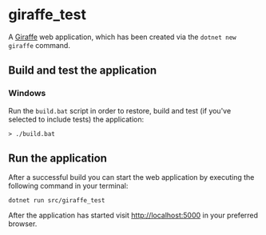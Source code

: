 # giraffe_test

A [Giraffe](https://github.com/giraffe-fsharp/Giraffe) web application, which has been created via the `dotnet new giraffe` command.

## Build and test the application

### Windows

Run the `build.bat` script in order to restore, build and test (if you've selected to include tests) the application:

```
> ./build.bat
```

## Run the application

After a successful build you can start the web application by executing the following command in your terminal:

```
dotnet run src/giraffe_test
```

After the application has started visit [http://localhost:5000](http://localhost:5000) in your preferred browser.